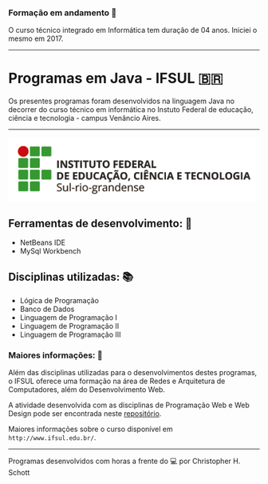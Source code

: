 ### Formação em andamento :calendar:

O curso técnico integrado em Informática tem duração de 04 anos. Iniciei o mesmo em 2017.
<hr>

# Programas em Java - IFSUL :brazil:

Os presentes programas foram desenvolvidos na linguagem Java no decorrer do curso técnico em informática no Instuto Federal de educação, ciência e tecnologia - campus Venâncio Aires.

<hr>
<p align="center">
  <img width="800px" src="https://github.com/ChristopherHauschild/programas-java-curso-tecnico/blob/master/logoIF.png?raw=true" />
</p>

## Ferramentas de desenvolvimento: :wrench:
<ul>
  <li> NetBeans IDE </li>
  <li> MySql Workbench </li>
</ul>

## Disciplinas utilizadas: :books:
<ul>
  <li> Lógica de Programação </li>
  <li> Banco de Dados </li>
  <li> Linguagem de Programação I </li>
  <li> Linguagem de Programação II </li>
  <li> Linguagem de Programação III </li>
</ul>

### Maiores informações: :pencil:

Além das disciplinas utilizadas para o desenvolvimentos destes programas, o IFSUL oferece uma formação na área de Redes e Arquitetura de Computadores, além do Desenvolvimento Web. 

A atividade desenvolvida com as disciplinas de Programação Web e Web Design pode ser encontrada neste <a href="https://github.com/ChristopherHauschild/mobile_website-IFSUL">repositório</a>.

Maiores informações sobre o curso disponível em `http://www.ifsul.edu.br/`.

<hr>

Programas desenvolvidos com horas a frente do :computer: por Christopher H. Schott
